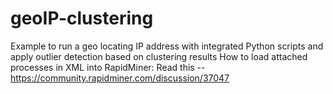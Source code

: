 # geoIP-clustering
Example to run a geo locating IP address with integrated Python scripts and apply outlier detection based on clustering results
How to load attached processes in XML into RapidMiner: Read this -- https://community.rapidminer.com/discussion/37047
